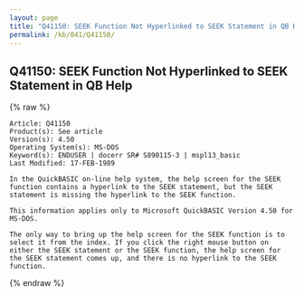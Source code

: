```yaml
---
layout: page
title: "Q41150: SEEK Function Not Hyperlinked to SEEK Statement in QB Help"
permalink: /kb/041/Q41150/
---
```


## Q41150: SEEK Function Not Hyperlinked to SEEK Statement in QB Help

{% raw %}

	Article: Q41150
	Product(s): See article
	Version(s): 4.50
	Operating System(s): MS-DOS
	Keyword(s): ENDUSER | docerr SR# S890115-3 | mspl13_basic
	Last Modified: 17-FEB-1989
	
	In the QuickBASIC on-line help system, the help screen for the SEEK
	function contains a hyperlink to the SEEK statement, but the SEEK
	statement is missing the hyperlink to the SEEK function.
	
	This information applies only to Microsoft QuickBASIC Version 4.50 for
	MS-DOS.
	
	The only way to bring up the help screen for the SEEK function is to
	select it from the index. If you click the right mouse button on
	either the SEEK statement or the SEEK function, the help screen for
	the SEEK statement comes up, and there is no hyperlink to the SEEK
	function.

{% endraw %}
